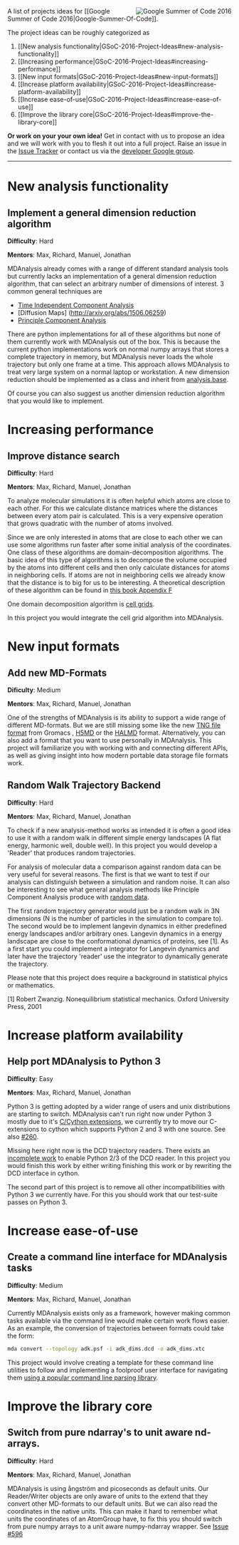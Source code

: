 <img src="https://developers.google.com/open-source/gsoc/images/gsoc2016-sun-373x373.png" title="Google Summer of Code 2016" alt="Google Summer of Code 2016" align="right"/>
A list of projects ideas for [[Google Summer of Code 2016|Google-Summer-Of-Code]].

The project ideas can be roughly categorized as

1. [[New analysis functionality|GSoC-2016-Project-Ideas#new-analysis-functionality]]
2. [[Increasing performance|GSoC-2016-Project-Ideas#increasing-performance]]
3. [[New input formats|GSoC-2016-Project-Ideas#new-input-formats]]
4. [[Increase platform availability|GSoC-2016-Project-Ideas#increase-platform-availability]]
5. [[Increase ease-of-use|GSoC-2016-Project-Ideas#increase-ease-of-use]]
6. [[Improve the library core|GSoC-2016-Project-Ideas#improve-the-library-core]]

**Or work on your your own idea!** Get in contact with us to propose an idea and we will work with you to flesh it out into a full project. Raise an issue in the [Issue Tracker](/MDAnalysis/mdanalysis/issues) or contact us via the [developer Google group](http://developers.mdanalysis.org).

------

# New analysis functionality
## Implement a general dimension reduction algorithm

**Difficulty**: Hard

**Mentors**: Max, Richard, Manuel, Jonathan

MDAnalysis already comes with a range of different standard analysis tools but currently lacks an implementation of a general dimension reduction algorithm, that can select an arbitrary number of dimensions of interest. 3 common general techniques are

- [Time Independent Component Analysis](http://arxiv.org/abs/1302.6614)
- [Diffusion Maps] (http://arxiv.org/abs/1506.06259)
- [Principle Component Analysis](https://en.wikipedia.org/wiki/Principal_component_analysis)

There are python implementations for all of these algorithms but none of them currently work with MDAnalysis out of the box. This is because the current python implementations work on normal numpy arrays that stores a complete trajectory in memory, but MDAnalysis never loads the whole trajectory but only one frame at a time. This approach allows MDAnalysis to treat very large system on a normal laptop or workstation. A new dimension reduction should be implemented as a class and inherit from [analysis.base](https://github.com/MDAnalysis/mdanalysis/blob/5b6471d93a36581d06ec73a1a0bddc8a460d4213/package/MDAnalysis/analysis/base.py#L35).

Of course you can also suggest us another dimension reduction algorithm that you would like to implement.

# Increasing performance

## Improve distance search 

**Difficulty**: Hard

**Mentors**: Max, Richard, Manuel, Jonathan

To analyze molecular simulations it is often helpful which atoms are close to each other. For this we calculate distance matrices where the distances between every atom pair is calculated. This is a very expensive operation that grows quadratic with the number of atoms involved.

Since we are only interested in atoms that are close to each other we can use some algorithms run faster
after some initial analysis of the coordinates. One class of these algorithms are domain-decomposition algorithms. The basic idea of this type of algorithms is to decompose the volume occupied by the atoms into different cells and then only calculate distances for atoms in neighboring cells. If atoms are not in neighboring cells we already know that the distance is to big for us to be interesting. A theoretical description of these algorithm can be found in [this book Appendix F](http://www.amazon.de/Understanding-Molecular-Simulation-Applications-Computational/dp/0122673514%3FSubscriptionId%3DAKIAILSHYYTFIVPWUY6Q%26tag%3Dduckduckgo-ffnt-de-21%26linkCode%3Dxm2%26camp%3D2025%26creative%3D165953%26creativeASIN%3D0122673514)

One domain decomposition algorithm is [cell grids](https://github.com/richardjgowers/cellgrid).

In this project you would integrate the cell grid algorithm into MDAnalysis. 

# New input formats

## Add new MD-Formats

**Dificulty**: Medium

**Mentors**: Max, Richard, Manuel, Jonathan

One of the strengths of MDAnalysis is its ability to support a wide range of different MD-formats. But we are still missing some like the new [TNG file format](http://onlinelibrary.wiley.com/doi/10.1002/jcc.23495/abstract) from Gromacs , [H5MD](https://github.com/pdebuyl/pyh5md) or the [HALMD](http://halmd.org/) format. Alternatively, you can also add a format that you want to use personally in MDAnalysis.
This project will familiarize you with working with and connecting different APIs,
as well as giving insight into how modern portable data storage file formats work.

## Random Walk Trajectory Backend

**Difficulty**: Hard

**Mentors**: Max, Richard, Manuel, Jonathan

To check if a new analysis-method works as intended it is often a good idea to use it with a random walk in different simple energy landscapes (A flat energy, harmonic well, double well). In this project you would develop a 'Reader' that produces random trajectories. 

For analysis of molecular data a comparison against random data can be very useful for several reasons. The first is that we want to test if our analysis can distinguish between a simulation and random noise.
It can also be interesting to see what general analysis methods like Principle Component Analysis produce with [random data](http://journals.aps.org/pre/abstract/10.1103/PhysRevE.62.8438).

The first random trajectory generator would just be a random walk in 3N dimensions (N is the number of particles in the simulation to compare to). The second would be to implement langevin dynamics in either predefined energy landscapes and/or arbitrary ones. Langevin dynamics in a energy landscape are close to the conformational dynamics of proteins, see [1]. As a first start you could implement a integrator for Langevin dynamics and later have the trajectory 'reader' use the integrator to dynamically generate the trajectory.

Please note that this project does require a background in statistical phyics or mathematics.

[1] Robert Zwanzig. Nonequilibrium statistical mechanics. Oxford University Press,
2001

# Increase platform availability

## Help port MDAnalysis to Python 3

**Difficulty**: Easy

**Mentors**: Max, Richard, Manuel, Jonathan

Python 3 is getting adopted by a wider range of users and unix distributions are starting to switch.
MDAnalysis can't run right now under Python 3 mostly due to it's [C/Cython extensions](https://github.com/MDAnalysis/mdanalysis/wiki/List-of-extensions), we currently try to move our C-extensions to cython which supports Python 2 and 3 with one source. See also [#260](https://github.com/MDAnalysis/mdanalysis/issues/260).

Missing here right now is the DCD trajectory readers. There exists an [incomplete work](https://github.com/MDAnalysis/mdanalysis/pull/682) to enable Python 2/3 of the DCD reader. In this project you would finish this work by either writing finishing this work or by rewriting the DCD interface in cython.

The second part of this project is to remove all other incompatibilities with Python 3 we currently have. For this you should work that our test-suite passes on Python 3. 

# Increase ease-of-use

## Create a command line interface for MDAnalysis tasks

**Difficulty**: Medium

**Mentors**: Max, Richard, Manuel, Jonathan

Currently MDAnalysis exists only as a framework, however making common tasks available via the command line would make certain work flows easier.  As an example, the conversion of trajectories between formats could take the form: 

``` bash
mda convert --topology adk.psf -i adk_dims.dcd -o adk_dims.xtc
```

This project would involve creating a template for these command line utilities to follow and implementing a foolproof user interface for navigating them [using a popular command line parsing library](https://realpython.com/blog/python/comparing-python-command-line-parsing-libraries-argparse-docopt-click/).

# Improve the library core

## Switch from pure ndarray's to unit aware nd-arrays.

**Difficulty**: Hard

**Mentors**: Max, Richard, Manuel, Jonathan

MDAnalysis is using ångström and picoseconds as default units. Our Reader/Writer objects are only aware of units to
the extend that they convert other MD-formats to our default units. But we can also read the coordinates in the native units. This can make it hard to remember what units the coordinates of an AtomGroup have, to fix this you should switch from pure numpy arrays to a unit aware numpy-ndarray wrapper. See [Issue #596](https://github.com/MDAnalysis/mdanalysis/issues/596)

